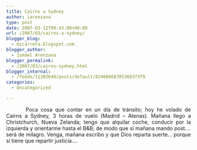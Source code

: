 ```yaml
---
title: Cairns a Sydney
author: iarenzana
type: post
date: 2007-03-12T09:43:00+00:00
url: /2007/03/cairns-a-sydney/
blogger_blog:
  - micarreta.blogspot.com
blogger_author:
  - Ismael Arenzana
blogger_permalink:
  - /2007/03/cairns-sydney.html
blogger_internal:
  - /feeds/11302648/posts/default/8246066878536037379
categories:
  - Uncategorized

---
```

<p style="text-align:justify;text-indent:40pt;">
  Poca cosa que contar en un día de tránsito; hoy he volado de Cairns a Sydney, 3 horas de vuelo (Madrid &#8211; Atenas). Mañana llego a Christchurch, Nueva Zelanda; tengo que alquilar coche, conducir por la izquierda y orientarme hasta el B&B; de modo que si mañana mando post&#8230;. será de milagro. Venga, mañana escribo y que Dios reparta suerte&#8230; porque si tiene que repartir justicia&#8230;.
</p>